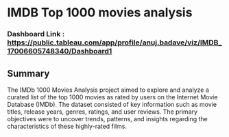 
# IMDB Top 1000 movies analysis

### Dashboard Link : https://public.tableau.com/app/profile/anuj.badave/viz/IMDB_17006605748340/Dashboard1

## Summary 
The IMDb 1000 Movies Analysis project aimed to explore and analyze a curated list of the top 1000 movies as rated by users on the Internet Movie Database (IMDb). The dataset consisted of key information such as movie titles, release years, genres, ratings, and user reviews. The primary objectives were to uncover trends, patterns, and insights regarding the characteristics of these highly-rated films.
